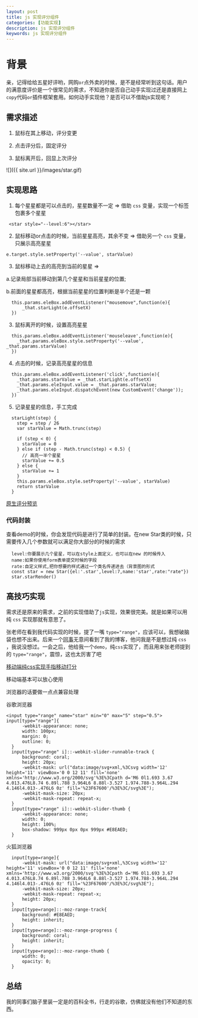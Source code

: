 ```yaml
---
layout: post
title: js 实现评分组件
categories: [功能实现]
description: js 实现评分组件
keywords: js 实现评分组件
---
```


# 背景
亲，记得给给五星好评哟，网购`or`点外卖的时候，是不是经常听到这句话。用户的满意度评价是一个很常见的需求，不知道你是否自己动手实现过还是直接网上`copy`代码`or`插件框架套用。如何动手实现他？是否可以不借助js实现呢？

## 需求描述

1. 鼠标在其上移动，评分变更

2. 点击评分后，固定评分

3. 鼠标离开后，回显上次评分

![]({{ site.url }}/images/star.gif)

## 实现思路

1. 每个星星都是可以点击的，星星数量不一定 => 借助 `css` 变量，实现一个标签包裹多个星星

```
 <star style="--level:6"></star>
```

2. 鼠标移动or点击的时候，当前星星高亮，其余不变 => 借助另一个 `css` 变量，只展示高亮星星

```
e.target.style.setProperty('--value', starValue)
```

3. 鼠标移动上去的高亮到当前的星星 => 

  a.记录局部当前移动到第几个星星和当前星星的位置; 

  b.前面的星星都高亮，根据当前星星的位置判断是半个还是一颗

```
  this.params.eleBox.addEventListener("mousemove",function(e){
      _that.starLight(e.offsetX)
  })
```

3. 鼠标离开的时候，设置高亮星星

```
  this.params.eleBox.addEventListener('mouseleave',function(e){
    _that.params.eleBox.style.setProperty('--value', _that.params.starValue)
  })
```

4. 点击的时候，记录高亮星星的信息

```
  this.params.eleBox.addEventListener('click',function(e){
    _that.params.starValue = _that.starLight(e.offsetX)
    _that.params.eleInput.value = _that.params.starValue;
    _that.params.eleInput.dispatchEvent(new CustomEvent('change'));
  })
```

5. 记录星星的信息，手工完成

```
  starLight(step) {
    step = step / 26
    var starValue = Math.trunc(step)
    
    if (step < 0) {
      starValue = 0
    } else if (step - Math.trunc(step) < 0.5) {
      // 高亮一半个星星
      starValue += 0.5
    } else {
      starValue += 1
    }
    this.params.eleBox.style.setProperty('--value', starValue)
    return starValue
  }
```

[原生评分预览](https://codepen.io/qingchuang/pen/RwGxrqY)

### 代码封装

查看demo的时候，你会发现代码是进行了简单的封装。在new Star类的时候，只需要传入几个参数就可以满足你大部分的时候的需求

```
  level:你要展示几个星星，可以在style上面定义，也可以在new 的时候传入
  name:如果你使用form表单提交时候的字段
  rate:自定义样式,把你想要的样式通过一个类名传递进去（背景图的形式
  const star = new Star({el:'.star',level:7,name:'star',rate:"rate"})
  star.starRender()
```

## 高技巧实现

需求还是原来的需求，之前的实现借助了`js`实现，效果很完美。就是如果可以用纯 `css` 实现那就有意思了。

张老师在看到我代码实现的时候，提了一嘴 `type="range"`，应该可以，我想破脑袋也想不出来。后来一个[同事](https://github.com/XboxYan)无意间看到了我的博客，他问我是不是想过纯 `css` ，我说没想过。一会之后，他给我一个`demo`，纯`css`实现了，而且用来张老师提到的  `type="range"`，震惊，这也太厉害了吧

[移动端纯css实现手指移动打分](https://codepen.io/qingchuang/pen/jOMmQab)


移动端基本可以放心使用

浏览器的话要做一点点兼容处理

谷歌浏览器

```
<input type="range" name="star" min="0" max="5" step="0.5">
input[type="range"]{
      -webkit-appearance: none;
      width: 100px;
      margin: 0;
      outline: 0;
  }
  input[type="range" i]::-webkit-slider-runnable-track {
      background: coral;
      height: 20px;
      -webkit-mask: url("data:image/svg+xml,%3Csvg width='12' height='11' viewBox='0 0 12 11' fill='none' xmlns='http://www.w3.org/2000/svg'%3E%3Cpath d='M6 0l1.693 3.67 4.013.476L8.74 6.89l.788 3.964L6 8.88l-3.527 1.974.788-3.964L.294 4.146l4.013-.476L6 0z' fill='%23F67600'/%3E%3C/svg%3E");
      -webkit-mask-size: 20px;
      -webkit-mask-repeat: repeat-x;
  }
  input[type="range" i]::-webkit-slider-thumb {
      -webkit-appearance: none;
      width: 0;
      height: 100%;
      box-shadow: 999px 0px 0px 999px #E8EAED;
  }
```

火狐浏览器

```
  input[type=range]{
      -webkit-mask: url("data:image/svg+xml,%3Csvg width='12' height='11' viewBox='0 0 12 11' fill='none' xmlns='http://www.w3.org/2000/svg'%3E%3Cpath d='M6 0l1.693 3.67 4.013.476L8.74 6.89l.788 3.964L6 8.88l-3.527 1.974.788-3.964L.294 4.146l4.013-.476L6 0z' fill='%23F67600'/%3E%3C/svg%3E");
      -webkit-mask-size: 20px;
      -webkit-mask-repeat: repeat-x;
      height: 20px;
  }
  input[type=range]::-moz-range-track{
      background: #E8EAED;
      height: inherit;
  }
  input[type=range]::-moz-range-progress {
      background: coral;
      height: inherit;
  }
  input[type=range]::-moz-range-thumb {
      width: 0;
      opacity: 0;
  }
```

## 总结
我的同事们脑子里装一定是的百科全书，行走的谷歌，仿佛就没有他们不知道的东西。

